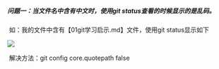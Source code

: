 ##### 问题一：当文件名中含有中文时，使用git status查看的时候显示的是乱码。

​			如：我的文件中含有【01git学习启示.md】文件，使用git status显示如下

![](L:\2021_4_25Git学习\images\问题一.png)

​			解决方法：git config core.quotepath false

